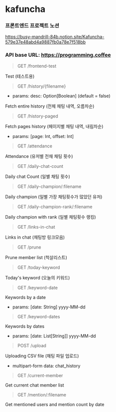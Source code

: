 # kafuncha

### 프론트엔드 프로젝트 노션

https://busy-mandrill-84b.notion.site/Kafuncha-579e37e48abd4a9887fb0a78e7f518bb

### API base URL: https://programming.coffee

> GET /frontend-test

Test (테스트용)

> GET /history/{filename}

- params: desc: Option[Boolean] (default = false)

Fetch entire history (전체 채팅 내역, 오름차순)

> GET /history-paged

Fetch pages history (페이지별 채팅 내역, 내림차순)

- params: [page: Int, offset: Int]

> GET /attendance

Attendance (유저별 전채 채팅 횟수)

> GET /daily-chat-count

Daily chat Count (일별 채팅 횟수)

> GET /daily-champion/:filename

Daily champion (일별 가장 채팅횟수가 많았던 유저)

> GET /daily-champion-rank/:filename

Daily champion with rank (일별 채팅횟수 랭킹)

> GET /links-in-chat

Links in chat (채팅방 링크모음)

> GET /prune

Prune member list (척살리스트)

> GET /today-keyword

Today's keyword (오늘의 키워드)

> GET /keyword-date

Keywords by a date

- params: [date: String] yyyy-MM-dd

> GET /keyword-dates

Keywords by dates
  
- params: [date: List[String]] yyyy-MM-dd

> POST /upload

Uploading CSV file (채팅 파일 업로드)

- multipart-form data: chat_history

> GET /current-member

Get current chat member list

> GET /mention/:filename

Get mentioned users and mention count by date
